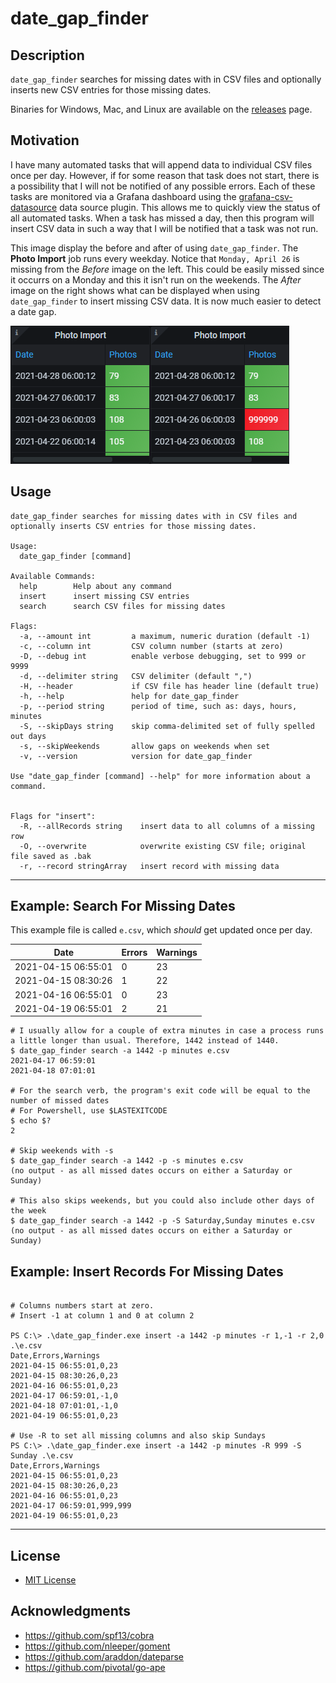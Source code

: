 # date_gap_finder

## Description
`date_gap_finder` searches for missing dates with in CSV files and optionally inserts new CSV entries for those missing dates.

Binaries for Windows, Mac, and Linux are available on the [releases](https://github.com/jftuga/date_gap_finder/releases) page.

## Motivation
I have many automated tasks that will append data to individual CSV files once per day.  However, if for some reason that 
task does not start, there is a possibility that I will not be notified of any possible errors.  Each of these tasks are monitored via a 
Grafana dashboard using the [grafana-csv-datasource](https://github.com/marcusolsson/grafana-csv-datasource) data source
plugin.  This allows me to quickly view the status of all automated tasks.  When a task has missed a day, then this 
program will insert CSV data in such a way that I will be notified that a task was not run.

This image display the before and after of using `date_gap_finder`.  The **Photo Import** job runs every weekday.  Notice that `Monday, April 26` is missing from the *Before* image on the left.  This could be easily missed since it occurrs on a Monday and this it isn't run on the weekends.  The *After* image on the right shows what can be displayed when using `date_gap_finder` to insert missing CSV data.  It is now much easier to detect a date gap.

![Grafana Before and After](dgf_before_after.png)

## Usage
```
date_gap_finder searches for missing dates with in CSV files and optionally inserts CSV entries for those missing dates.

Usage:
  date_gap_finder [command]

Available Commands:
  help        Help about any command
  insert      insert missing CSV entries
  search      search CSV files for missing dates

Flags:
  -a, --amount int         a maximum, numeric duration (default -1)
  -c, --column int         CSV column number (starts at zero)
  -D, --debug int          enable verbose debugging, set to 999 or 9999
  -d, --delimiter string   CSV delimiter (default ",")
  -H, --header             if CSV file has header line (default true)
  -h, --help               help for date_gap_finder
  -p, --period string      period of time, such as: days, hours, minutes
  -S, --skipDays string    skip comma-delimited set of fully spelled out days
  -s, --skipWeekends       allow gaps on weekends when set
  -v, --version            version for date_gap_finder

Use "date_gap_finder [command] --help" for more information about a command.


Flags for "insert":
  -R, --allRecords string    insert data to all columns of a missing row
  -O, --overwrite            overwrite existing CSV file; original file saved as .bak
  -r, --record stringArray   insert record with missing data

```

___

## Example: Search For Missing Dates

This example file is called `e.csv`, which *should* get updated once per day.

| Date | Errors | Warnings
|------|--------|----------
| 2021-04-15 06:55:01 | 0 | 23
| 2021-04-15 08:30:26 | 1 | 22
| 2021-04-16 06:55:01 | 0 | 23
| 2021-04-19 06:55:01 | 2 | 21


```
# I usually allow for a couple of extra minutes in case a process runs a little longer than usual. Therefore, 1442 instead of 1440.
$ date_gap_finder search -a 1442 -p minutes e.csv
2021-04-17 06:59:01
2021-04-18 07:01:01

# For the search verb, the program's exit code will be equal to the number of missed dates
# For Powershell, use $LASTEXITCODE
$ echo $?
2

# Skip weekends with -s
$ date_gap_finder search -a 1442 -p -s minutes e.csv
(no output - as all missed dates occurs on either a Saturday or Sunday)

# This also skips weekends, but you could also include other days of the week
$ date_gap_finder search -a 1442 -p -S Saturday,Sunday minutes e.csv
(no output - as all missed dates occurs on either a Saturday or Sunday)

```

## Example: Insert Records For Missing Dates

```

# Columns numbers start at zero.
# Insert -1 at column 1 and 0 at column 2

PS C:\> .\date_gap_finder.exe insert -a 1442 -p minutes -r 1,-1 -r 2,0 .\e.csv
Date,Errors,Warnings
2021-04-15 06:55:01,0,23
2021-04-15 08:30:26,0,23
2021-04-16 06:55:01,0,23
2021-04-17 06:59:01,-1,0
2021-04-18 07:01:01,-1,0
2021-04-19 06:55:01,0,23

# Use -R to set all missing columns and also skip Sundays
PS C:\> .\date_gap_finder.exe insert -a 1442 -p minutes -R 999 -S Sunday .\e.csv
Date,Errors,Warnings
2021-04-15 06:55:01,0,23
2021-04-15 08:30:26,0,23
2021-04-16 06:55:01,0,23
2021-04-17 06:59:01,999,999
2021-04-19 06:55:01,0,23

```

___


## License
* [MIT License](LICENSE)

## Acknowledgments
* https://github.com/spf13/cobra
* https://github.com/nleeper/goment
* https://github.com/araddon/dateparse
* https://github.com/pivotal/go-ape
